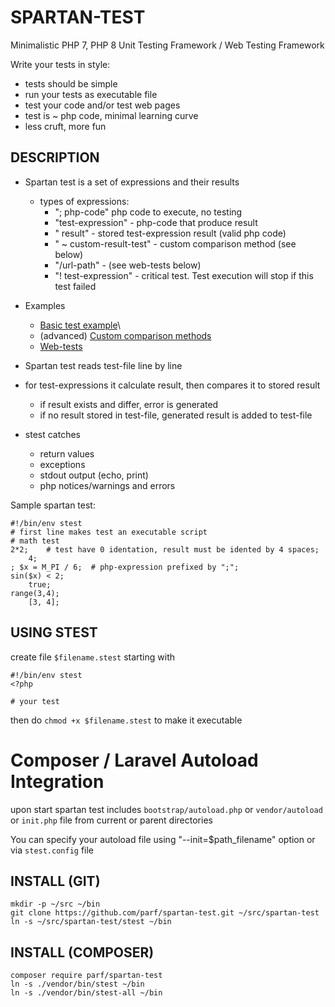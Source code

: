 SPARTAN-TEST
============

Minimalistic PHP 7, PHP 8 Unit Testing Framework / Web Testing Framework

Write your tests in style:
* tests should be simple
* run your tests as executable file
* test your code and/or test web pages
* test is ~ php code, minimal learning curve
* less cruft, more fun

DESCRIPTION
-----------
* Spartan test is a set of expressions and their results
    - types of expressions:
        + "; php-code" php code to execute, no testing
        + "test-expression" - php-code that produce result
        + "    result" - stored test-expression result (valid php code) 
        + "    ~ custom-result-test" - custom comparison method (see below)
        + "/url-path" - (see web-tests below)
        + "! test-expression" - critical test. Test execution will stop if this test failed

* Examples
    - [Basic test example](https://github.com/parf/spartan-test/blob/main/examples/1-basics/1-first-test.stest)\
    - (advanced) [Custom comparison methods](https://github.dev/parf/spartan-test/blob/main/examples/1-basics/special-tests.stest)
    - [Web-tests](/web-tests.md)


* Spartan test reads test-file line by line

* for test-expressions it calculate result, then compares it to stored result
    - if result exists and differ, error is generated
    - if no result stored in test-file, generated result is added to test-file

* stest catches 
    - return values
    - exceptions
    - stdout output (echo, print)
    - php notices/warnings and errors

Sample spartan test:
```
#!/bin/env stest
# first line makes test an executable script
# math test
2*2;    # test have 0 identation, result must be idented by 4 spaces;
    4;
; $x = M_PI / 6;  # php-expression prefixed by ";";
sin($x) < 2;
    true;
range(3,4);
    [3, 4];
```

USING STEST
-----------
create file `$filename.stest` starting with
```
#!/bin/env stest
<?php

# your test
```

then do `chmod +x $filename.stest` to make it executable


# Composer / Laravel Autoload Integration
upon start spartan test includes `bootstrap/autoload.php` or `vendor/autoload` or `init.php` file from current or parent directories

You can specify your autoload file using "--init=$path_filename" option or via `stest.config` file


INSTALL (GIT)
-------
    mkdir -p ~/src ~/bin
    git clone https://github.com/parf/spartan-test.git ~/src/spartan-test
    ln -s ~/src/spartan-test/stest ~/bin


INSTALL (COMPOSER)
-------
    composer require parf/spartan-test
    ln -s ./vendor/bin/stest ~/bin
    ln -s ./vendor/bin/stest-all ~/bin
